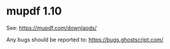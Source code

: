 # mupdf 1.10

See:
https://mupdf.com/downlaods/

Any bugs should be reported to:
https://bugs.ghostscript.com/
